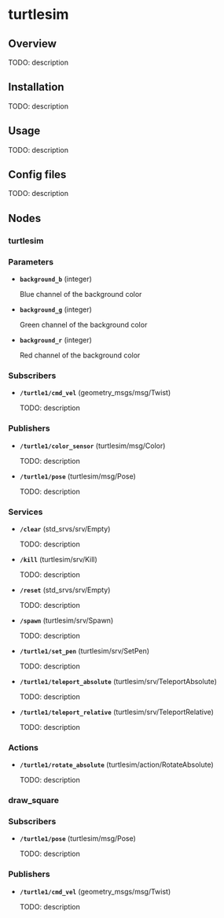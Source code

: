 # turtlesim

## Overview

TODO: description

## Installation

TODO: description

## Usage

TODO: description

## Config files

TODO: description

## Nodes

### turtlesim

### Parameters

- **`background_b`** (integer)

    Blue channel of the background color

- **`background_g`** (integer)

    Green channel of the background color

- **`background_r`** (integer)

    Red channel of the background color

### Subscribers

- **`/turtle1/cmd_vel`** (geometry_msgs/msg/Twist)

    TODO: description

### Publishers

- **`/turtle1/color_sensor`** (turtlesim/msg/Color)

    TODO: description

- **`/turtle1/pose`** (turtlesim/msg/Pose)

    TODO: description

### Services

- **`/clear`** (std_srvs/srv/Empty)

    TODO: description

- **`/kill`** (turtlesim/srv/Kill)

    TODO: description

- **`/reset`** (std_srvs/srv/Empty)

    TODO: description

- **`/spawn`** (turtlesim/srv/Spawn)

    TODO: description

- **`/turtle1/set_pen`** (turtlesim/srv/SetPen)

    TODO: description

- **`/turtle1/teleport_absolute`** (turtlesim/srv/TeleportAbsolute)

    TODO: description

- **`/turtle1/teleport_relative`** (turtlesim/srv/TeleportRelative)

    TODO: description

### Actions

- **`/turtle1/rotate_absolute`** (turtlesim/action/RotateAbsolute)

    TODO: description

### draw_square

### Subscribers

- **`/turtle1/pose`** (turtlesim/msg/Pose)

    TODO: description

### Publishers

- **`/turtle1/cmd_vel`** (geometry_msgs/msg/Twist)

    TODO: description
